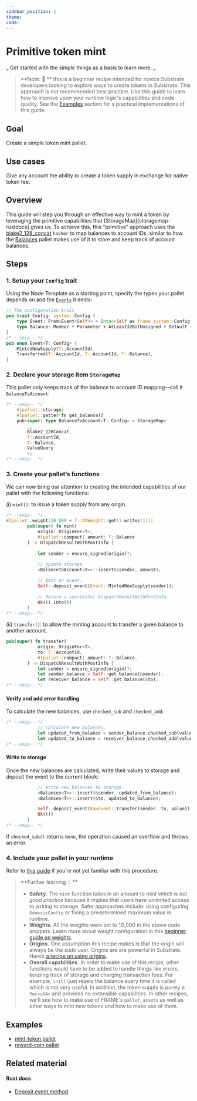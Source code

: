 ```yaml
---
sidebar_position: 1
theme: 
code: 
---
```


# Primitive token mint

_ Get started with the simple things as a basis to learn more. _

> **Note: 📣 ** this is a beginner recipe intended for novice Substrate developers looking to explore ways to create tokens in Substrate. This approach is not recommended best practice. Use this guide to learn how to improve upon your runtime logic's capabilities and code quality. See the [Examples](#examples) section for a practical implementations of this guide.

## Goal

Create a simple token mint pallet.

## Use cases

Give any account the ability to create a token supply in exchange for native token fee.

## Overview

This guide will step you through an effective way to mint a token by leveraging the primitive capabilities that [StorageMap][storagemap-rustdocs] gives us. To achieve this, this "primitive" approach uses the [blake2_128_concat][blake2-128-concat-rustdocs] `hasher` to map balances to account IDs, similar to how the [Balances][balances-frame] pallet makes use of it to store and keep track of account balances.

## Steps

### 1. Setup your `Config` trait

Using the Node Template as a starting point, specify the types your pallet depends on and the [`Events`][events-kb] it emits:

```rust
// The configuration trait
pub trait Config: system::Config {
	type Event: From<Event<Self>> + Into<<Self as frame_system::Config>::Event>;
	type Balance: Member + Parameter + AtLeast32BitUnsigned + Default + Copy;
}
/* --snip-- */
pub enum Event<T: Config> {
	MintedNewSupply(T::AccountId),
	Transferred(T::AccountId, T::AccountId, T::Balance),
}
```

### 2. Declare your storage item `StorageMap`

This pallet only keeps track of the balance to account ID mapping&mdash;call it `BalanceToAccount`:

```rust
/* --snip-- */
	#[pallet::storage]
	#[pallet::getter(fn get_balance)]
	pub(super) type BalanceToAccount<T: Config> = StorageMap<
		_, 
		Blake2_128Concat, 
		T::AccountId, 
		T::Balance,
		ValueQuery
		>;
/* --snip-- */
```
### 3. Create your pallet’s functions

We can now bring our attention to creating the intended capabilities of our pallet with the following functions:

(i) `mint()`: to issue a token supply from any origin.

```rust
/* --snip-- */
#[pallet::weight(10_000 + T::DbWeight::get().writes(1))]
		pub(super) fn mint(
			origin: OriginFor<T>,
			#[pallet::compact] amount: T::Balance
		) -> DispatchResultWithPostInfo {
		
			let sender = ensure_signed(origin)?;
		
			// Update storage.
			<BalanceToAccount<T>>::insert(&sender, amount);

			// Emit an event.
			Self::deposit_event(Event::MintedNewSupply(sender));
			
			// Return a successful DispatchResultWithPostInfo.
			Ok(().into())
		}
/* --snip-- */
```

(ii) `transfer()`: to allow the minting account to transfer a given balance to another account.

```rust
pub(super) fn transfer(
			origin: OriginFor<T>,
			to: T::AccountId,
			#[pallet::compact] amount: T::Balance,
		) -> DispatchResultWithPostInfo {
			let sender = ensure_signed(origin)?;
			let sender_balance = Self::get_balance(&sender);
			let receiver_balance = Self::get_balance(&to);
/* --snip-- */
```
#### Verify and add error handling
To calculate the new balances, use `checked_sub` and `checked_add`:

```rust
/* --snip-- */
			// Calculate new balances.
			let updated_from_balance = sender_balance.checked_sub(value).ok_or(<Error<T>>::InsufficientFunds)?;
			let updated_to_balance = receiver_balance.checked_add(value).expect("Entire supply fits in u64, qed");
/* --snip-- */
```
#### Write to storage
 Once the new balances are calculated, write their values to storage and deposit the event to the current block:

```rust
			// Write new balances to storage.
			<Balances<T>>::insert(&sender, updated_from_balance);
			<Balances<T>>::insert(&to, updated_to_balance);

			Self::deposit_event(RawEvent::Transfer(sender, to, value));
			Ok(())
		}
/* --snip-- */
```

If `checked_sub()` returns `None`, the operation caused an overflow and throws an error. 
### 4. Include your pallet in your runtime

Refer to [this guide](./basic-pallet-integration) if you’re not yet familiar with this procedure.

>**Further learning 💡 ** 
> - **Safety.** The `mint` function takes in an amount to mint which is *not good practice* because it implies that users have unlimited access to writing to storage. Safer approaches include: using configuring `GenesisConfig` or fixing a predetermined maximum value in runtime. 
> - **Weights.** All the weights were set to 10_000 in the above code snippets. Learn more about weight configuration in this [beginner guide on weights](./basic-tx-weight-calculations).
> - **Origins.** One assumption this recipe makes is that the origin will always be the sudo user. Origins are are powerful in Substrate. Here’s [a recipe on using origins](./origins-beginner).
> - **Overall capabilities.** In order to make use of this recipe, other functions would have to be added to handle things like errors, keeping track of storage and charging transaction fees. For example, `init()`just resets the balance every time it is called which is not very useful. In addition, the token supply is purely a `Vec<u64>` and provides no extensible capabilities. In other recipes, we'll see how to make use of FRAME's `pallet_assets` as well as other ways to mint new tokens and how to make use of them.

## Examples
- [mint-token pallet](/../examples/template-node/pallets/mint-token/src/lib.rs)
- [reward-coin pallet](/../examples/template-node/pallets/reward-coin/src/lib.rs) 
## Related material
#### Rust docs
- [Deposit event method][deposit-event-rustdocs]

[storagemap-rutdocs]: https://substrate.dev/rustdocs/v3.0.0/frame_support/storage/trait.StorageMap.html
[blake2-128-concat-rustdocs]: https://substrate.dev/docs/en/knowledgebase/runtime/storage#hashing-algorithms
[balances-frame]: https://substrate.dev/docs/en/knowledgebase/runtime/frame#balances
[events-kb]: https://substrate.dev/docs/en/knowledgebase/runtime/events
[deposit-event-rustdocs]: https://substrate.dev/rustdocs/v3.0.0/frame_system/pallet/struct.Pallet.html#method.deposit_event